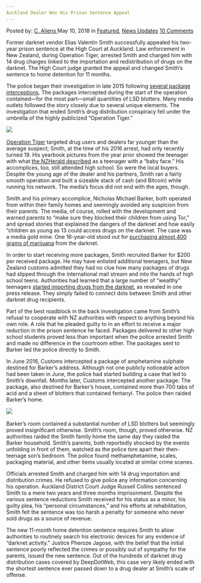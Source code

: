 ```yaml
---
Auckland Dealer Won His Prison Sentence Appeal
---
```

<article class="post-listing post-25654 post type-post status-publish format-standard has-post-thumbnail hentry 
 tag-appeal tag-auckland tag-prison tag-sentence tag-won">
<div class="post-inner">
<span>Posted by: <a href="https://www.deepdotweb.com/author/caliens/" title="">C. Aliens </a></span>
<span>May 10, 2018</span>
<span>in <a href="https://www.deepdotweb.com/category/deepdot-news/" rel="category tag">Featured</a>, <a href="https://www.deepdotweb.com/category/news-updates/" rel="category tag">News Updates</a></span>
<span><a href="https://www.deepdotweb.com/2018/05/10/auckland-dealer-won-his-prison-sentence-appeal/#comments">10 Comments</a></span>


<p>Former darknet vendor Elias Valentin Smith successfully appealed his two-year prison sentence at the High Court at Auckland. Law enforcement in New Zealand, during Operation Tiger, arrested Smith and charged him with 14 drug charges linked to the importation and redistribution of drugs on the darknet. The High Court judge granted the appeal and changed Smith&#8217;s sentence to home detention for 11 months.</p>
<p>The police began their investigation in late 2015 following <a href="https://www.deepdotweb.com/2018/04/24/customs-seizures-of-illicit-darkweb-related-drugs-soar-in-new-zealand/">several package interceptions</a>. The packages intercepted during the start of the operation contained—for the most part—small quantities of LSD blotters. Many media outlets followed the story closely due to several unique elements. The investigation that ended Smith&#8217;s drug distribution conspiracy fell under the umbrella of the highly publicized “Operation Tiger.”</p>
<p><img class="wp-image-25658" src="/imgs/2018/05/word-image-14.jpeg" srcset="/imgs/2018/05/word-image-14.jpeg 660w, /imgs/2018/05/word-image-14-300x150.jpeg 300w" sizes="(max-width: 660px) 100vw, 660px" /></p>
<p><a href="https://www.deepdotweb.com/2017/09/01/new-zealands-operation-tiger-targeted-young-darknet-users/">Operation Tiger</a> targeted drug users and dealers far younger than the average suspect; Smith, at the time of his 2016 arrest, had only recently turned 19. His yearbook pictures from the year prior showed the teenager with what <a href="https://www.nzherald.co.nz/nz/news/article.cfm?c_id=1&amp;objectid=12042374">the NZHerald described</a> as a teenager with a “baby face.” His accomplices, too, still attended high school. So were the local buyers. Despite the young age of the dealer and his partners, Smith ran a fairly smooth operation and built a sizeable stack of cash (and Bitcoin) while running his network. The media&#8217;s focus did not end with the ages, though.</p>
<p>Smith and his primary accomplice, Nicholas Michael Barker, both operated from within their family homes and seemingly avoided any suspicion from their parents. The media, of course, rolled with the development and warned parents to “make sure they blocked their children from using Tor,” and spread stories that explained the dangers of the darknet and how easily “children as young as 13 could access drugs on the darknet. The case was a media gold mine. One 16-year-old stood out for <a href="https://www.deepdotweb.com/2017/10/08/student-caught-360-grams-weed-darknet/">purchasing almost 400 grams of marijuana</a> from the darknet.</p>
<p>In order to start receiving more packages, Smith recruited Barker for $200 per received package. He may have enlisted additional teenagers, but New Zealand customs admitted they had no clue how many packages of drugs had slipped through the international mail stream and into the hands of high school teens. Authorities had learned that a large number of “wealthy” teenagers <a href="https://www.deepdotweb.com/2017/08/22/operation-tiger-13-arrested-facing-drug-charges-new-zealand/">started importing drugs from the darknet</a>, as revealed in one press release. They simply failed to connect dots between Smith and other darknet drug recipients.</p>
<p>Part of the best roadblock in the back investigation came from Smith’s refusal to cooperate with NZ authorities with respect to anything beyond his own role. A role that he pleaded guilty to in an effort to receive a major reduction in the prison sentence he faced. Packages delivered to other high school students proved less than important when the police arrested Smith and made no difference in the courtroom either. The packages sent to Barker led the police directly to Smith.</p>
<p>In June 2016, Customs intercepted a package of amphetamine sulphate destined for Barker&#8217;s address. Although not one publicly noticeable action had been taken in June, the police had started building a case that led to Smith&#8217;s downfall. Months later, Customs intercepted another package. The package, also destined for Barker&#8217;s house, contained more than 700 tabs of acid and a sheet of blotters that contained fentanyl. The police then raided Barker&#8217;s home.</p>
<p><img class="wp-image-25659" src="/imgs/2018/05/word-image-15.jpeg" srcset="/imgs/2018/05/word-image-15.jpeg 640w, /imgs/2018/05/word-image-15-300x188.jpeg 300w" sizes="(max-width: 640px) 100vw, 640px" /></p>
<p>Barker&#8217;s room contained a substantial number of LSD blotters but seemingly proved insignificant otherwise. Smith&#8217;s room, though, proved otherwise. NZ authorities raided the Smith family home the same day they raided the Barker household. Smith&#8217;s parents, both reportedly shocked by the events unfolding in front of them, watched as the police tore apart their then-teenage son&#8217;s bedroom. The police found methamphetamine, scales, packaging material, and other items usually located at similar crime scenes.</p>
<p>Officials arrested Smith and charged him with 14 drug importation and distribution crimes. He refused to give police any information concerning his operation. Auckland District Court Judge Russell Collins sentenced Smith to a mere two years and three months imprisonment. Despite the various sentence reductions Smith received for his status as a minor, his guilty plea, his “personal circumstances,” and his efforts at rehabilitation, Smith felt the sentence was too harsh a penalty for someone who never sold drugs as a source of revenue.</p>
<p>The new 11-month home detention sentence requires Smith to allow authorities to routinely search his electronic devices for any evidence of “darknet activity.” Justice Pheroze Jagose, with the belief that the initial sentence poorly reflected the crimes or possibly out of sympathy for the parents, issued the new sentence. Out of the hundreds of darknet drug distribution cases covered by DeepDotWeb, this case very likely ended with the shortest sentence ever passed down to a drug dealer at Smith&#8217;s scale of offense.</p>
</div>
<span style="display:none"><a href="https://www.deepdotweb.com/tag/appeal/" rel="tag">appeal</a> <a href="https://www.deepdotweb.com/tag/auckland/" rel="tag">auckland</a>  <a href="https://www.deepdotweb.com/tag/prison/" rel="tag">prison</a> <a href="https://www.deepdotweb.com/tag/sentence/" rel="tag">sentence</a> <a href="https://www.deepdotweb.com/tag/won/" rel="tag">won</a></span> <span style="display:none" class="updated">2018-05-10<a href="https://www.deepdotweb.com/author/caliens/" title="Posts by C. Aliens" rel="author">C. Aliens</a></strong></div>
</div>
</article>

